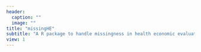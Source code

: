 ```yaml
---
header:
  caption: ""
  image: ""
title: "missingHE"
subtitle: "A R package to handle missingness in health economic evaluations."
view: 1
---
```

